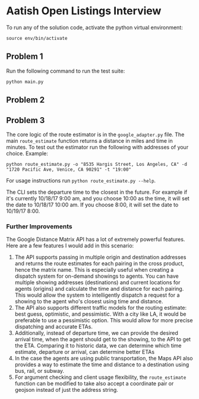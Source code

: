 # Aatish Open Listings Interview

To run any of the solution code, activate the python virtual environment:
```
source env/bin/activate
```

## Problem 1
Run the following command to run the test suite:
```
python main.py
```

## Problem 2


## Problem 3
The core logic of the route estimator is in the `google_adapter.py` file. The main `route_estimate` function returns a distance in miles and time in minutes. To test out the estimator run the following with addresses of your choice. 
Example:
```
python route_estimate.py -o "8535 Hargis Street, Los Angeles, CA" -d "1720 Pacific Ave, Venice, CA 90291" -t "19:00"
```
For usage instructions run `python route_estimate.py --help`.

The CLI sets the departure time to the closest in the future. For example if it's currently 10/18/17 9:00 am, and you choose 10:00 as the time, it will set the date to 10/18/17 10:00 am. If you choose 8:00, it will set the date to 10/19/17 8:00. 

### Further Improvements
The Google Distance Matrix API has a lot of extremely powerful features. Here are a few features I would add in this scenario:

1. The API supports passing in multiple origin and destination addresses and returns the route estimates for each pairing in the cross product, hence the matrix name. This is especially useful when creating a dispatch system for on-demand showings to agents. You can have multiple showing addresses (destinations) and current locations for agents (origins) and calculate the time and distance for each pairing. This would allow the system to intelligently dispatch a request for a showing to the agent who's closest using time and distance.
2. The API also supports different traffic models for the routing estimate: best guess, optimistic, and pessimistic. With a city like LA, it would be preferable to use a pessimistic option. This would allow for more precise dispatching and accurate ETAs. 
3. Additionally, instead of departure time, we can provide the desired arrival time, when the agent should get to the showing, to the API to get the ETA. Comparing it to historic data, we can determine which time estimate, departure or arrival, can determine better ETAs
4. In the case the agents are using public transportation, the Maps API also provides a way to estimate the time and distance to a destination using bus, rail, or subway.
5. For argument checking and client usage flexibility, the `route_estimate` function can be modified to take also accept a coordinate pair or geojson instead of just the address string. 